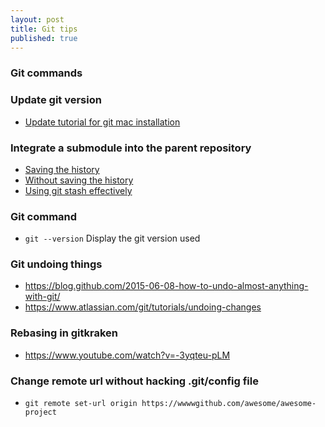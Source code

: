 ```yaml
---
layout: post
title: Git tips
published: true
---
```


### Git commands 
 
<script src="https://gist.github.com/sinsunsan/6c6fc64b0f09e92ff5906ea68d59a756.js"></script>
 
### Update  git version 

* [Update tutorial for git mac installation](https://coolestguidesontheplanet.com/install-update-latest-version-git-mac-osx-10-9-mavericks/)

### Integrate a submodule into the parent repository

* [Saving the history](http://x3ro.de/2013/09/01/Integrating-a-submodule-into-the-parent-repository.html)
* [Without saving the history](http://stackoverflow.com/questions/1759587/un-submodule-a-git-submodule/1789374#1789374)
* [Using git stash effectively](https://www.atlassian.com/git/tutorials/git-stash#stashing-your-work)


### Git command 

* `git --version` Display  the git version used

### Git undoing things 

* https://blog.github.com/2015-06-08-how-to-undo-almost-anything-with-git/
* https://www.atlassian.com/git/tutorials/undoing-changes

### Rebasing in gitkraken 

* https://www.youtube.com/watch?v=-3yqteu-pLM


### Change remote url without hacking .git/config file 

* `git remote set-url origin https://wwwwgithub.com/awesome/awesome-project`